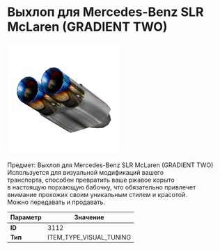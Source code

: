 # Выхлоп для Mercedes-Benz SLR McLaren (GRADIENT TWO)

![Item Image](../img/3112.webp?raw=true)

Предмет: Выхлоп для Mercedes-Benz SLR McLaren (GRADIENT TWO)<br>Используется для визуальной модификаций вашего<br>транспорта, способен превратить ваше ржавое корыто<br>в настоящую порхающую бабочку, что обязательно привлечет<br>внимание прохожих своим уникальным стилем и красотой.<br>Можно передавать и продавать.


| Параметр | Значение |
|----------|----------|
| **ID** | 3112 |
| **Тип** | ITEM_TYPE_VISUAL_TUNING |

